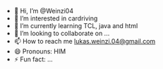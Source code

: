 - 👋 Hi, I’m @Weinzi04
- 👀 I’m interested in cardriving
- 🌱 I’m currently learning TCL, java and html
- 💞️ I’m looking to collaborate on ...
- 📫 How to reach me lukas.weinzi.04@gmail.com
- 😄 Pronouns: HIM
- ⚡ Fun fact: ...

<!---
Weinzi04/Weinzi04 is a ✨ special ✨ repository because its `README.md` (this file) appears on your GitHub profile.
You can click the Preview link to take a look at your changes.
--->

